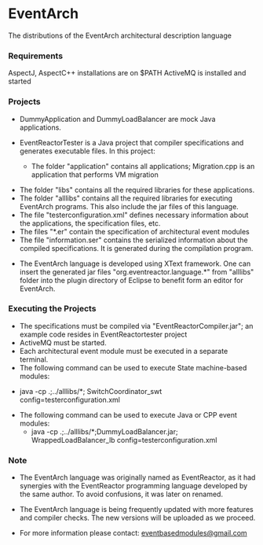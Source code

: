 # EventArch
The distributions of the EventArch architectural description language

### Requirements ###

AspectJ, AspectC++ installations are on $PATH
ActiveMQ is installed and started

### Projects ###

+	DummyApplication and DummyLoadBalancer are mock Java applications. 

+	EventReactorTester is a Java project that compiler specifications and generates executable files. In this project:

	- The folder "application" contains all applications; Migration.cpp is an application that performs VM migration 
  -	The folder "libs" contains all the required libraries for these applications.
  -	The folder "alllibs" contains all the required libraries for executing EventArch programs. This also include the jar  files of this language.
  -	The file "testerconfiguration.xml" defines necessary information about the applications, the specification files, etc.
  -	The files "*.er" contain the specification of architectural event modules
  -	The file "information.ser" contains the serialized information about the compiled specifications. It is generated during the compilation program.

+	The EventArch language is developed using XText framework. One can insert the generated jar files "org.eventreactor.language.*" from "alllibs" folder into the plugin directory of Eclipse to benefit form an editor for EventArch.


### Executing the Projects ###

+	The specifications must be compiled via "EventReactorCompiler.jar"; an example code resides in EventReactortester project
+	ActiveMQ must be started.
+	Each architectural event module must be executed in a separate terminal.
+	The following command can be used to execute State machine-based modules: 
   - java -cp .;../alllibs/*; SwitchCoordinator_swt config=testerconfiguration.xml

+	The following command can be used to execute Java or CPP event modules:
	 - java -cp .;../alllibs/*;DummyLoadBalancer.jar; WrappedLoadBalancer_lb config=testerconfiguration.xml

### Note ###

+ The EventArch language was originally named as EventReactor, as it had synergies with the EventReactor programming language developed by the same author. To avoid confusions, it was later on renamed.

+ The EventArch language is being frequently updated with more features and compiler checks. The new versions will be uploaded as we proceed.

+ For more information please contact: eventbasedmodules@gmail.com 
